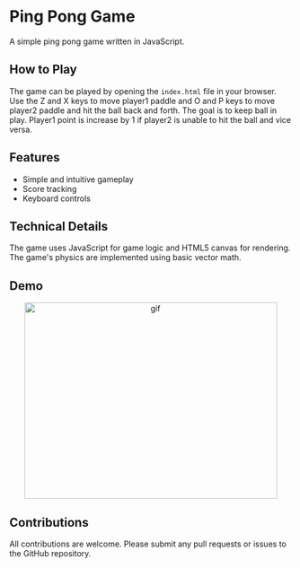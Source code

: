 # Ping Pong Game

A simple ping pong game written in JavaScript.

## How to Play
The game can be played by opening the `index.html` file in your browser. Use the Z and X keys to move player1 paddle and O and P keys to move player2 paddle and hit the ball back and forth. The goal is to keep ball in play. Player1 point is increase by 1 if player2 is unable to hit the ball and vice versa. 

## Features
* Simple and intuitive gameplay
* Score tracking
* Keyboard controls

## Technical Details
The game uses JavaScript for game logic and HTML5 canvas for rendering. The game's physics are implemented using basic vector math.

## Demo
<p align="center"><img align="center" alt="gif" src="https://github.com/TyRoopam9599/JS_Ping_Pong/blob/main/Demo/Ping_Pong.gif" width="450" height="350" /></p>

## Contributions
All contributions are welcome. Please submit any pull requests or issues to the GitHub repository.
